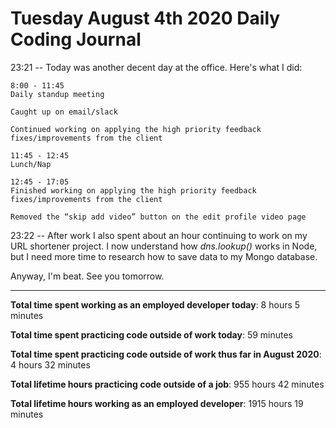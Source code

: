 # Tuesday August 4th 2020 Daily Coding Journal

23:21 -- Today was another decent day at the office. Here's what I did:

```
8:00 - 11:45
Daily standup meeting

Caught up on email/slack

Continued working on applying the high priority feedback fixes/improvements from the client

11:45 - 12:45
Lunch/Nap

12:45 - 17:05
Finished working on applying the high priority feedback fixes/improvements from the client

Removed the “skip add video” button on the edit profile video page
```

23:22 -- After work I also spent about an hour continuing to work on my URL shortener project. I now understand how _dns.lookup()_ works in Node, but I need more time to research how to save data to my Mongo database.

Anyway, I'm beat. See you tomorrow.

---

**Total time spent working as an employed developer today**: 8 hours 5 minutes

**Total time spent practicing code outside of work today**: 59 minutes

**Total time spent practicing code outside of work thus far in August 2020**: 4 hours 32 minutes

**Total lifetime hours practicing code outside of a job**: 955 hours 42 minutes

**Total lifetime hours working as an employed developer**: 1915 hours 19 minutes

